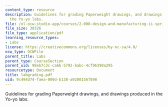 ```yaml
---
content_type: resource
description: Guidelines for grading Paperweight drawings, and drawings produced in
  the Yo-yo labs.
file: /ol-ocw-studio-app/courses/2-008-design-and-manufacturing-ii-spring-2004/9c494d74faea009db138a9200156f898_labgrading.pdf
file_size: 38326
file_type: application/pdf
learning_resource_types:
- Labs
license: https://creativecommons.org/licenses/by-nc-sa/4.0/
ocw_type: OCWFile
parent_title: Labs
parent_type: CourseSection
parent_uid: 98eb7c3c-ca6b-5792-babc-4cf96390a295
resourcetype: Document
title: labgrading.pdf
uid: 9c494d74-faea-009d-b138-a9200156f898
---
```

Guidelines for grading Paperweight drawings, and drawings produced in the Yo-yo labs.